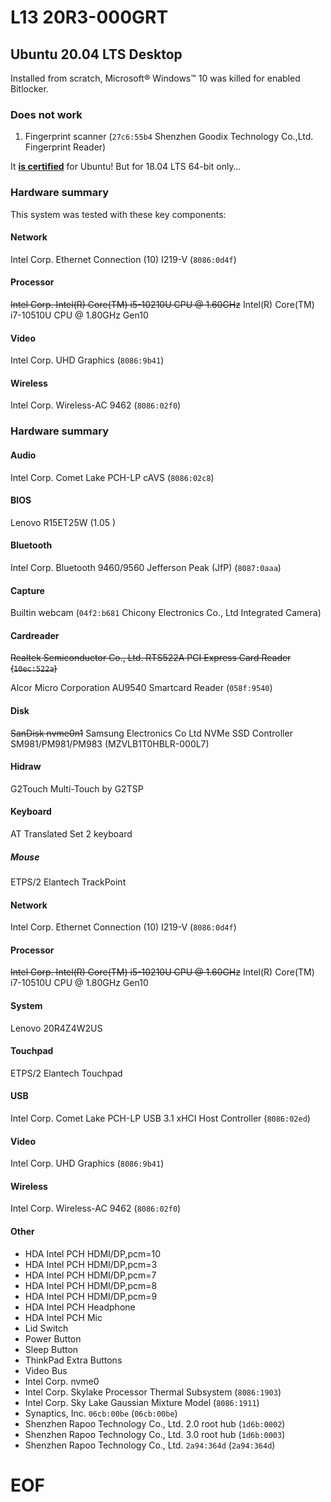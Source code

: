 # L13 20R3-000GRT

## Ubuntu 20.04 LTS Desktop

Installed from scratch, Microsoft® Windows™ 10 was killed for enabled Bitlocker.

### Does not work
1. Fingerprint scanner (`27c6:55b4` Shenzhen Goodix Technology Co.,Ltd. Fingerprint Reader)

It **[is certified](https://certification.ubuntu.com/hardware/201910-27400)** for Ubuntu!
But for 18.04 LTS 64-bit only…

### Hardware summary

This system was tested with these key components:

#### Network 	

Intel Corp. Ethernet Connection (10) I219-V (`8086:0d4f`)

#### Processor 	

~~Intel Corp. Intel(R) Core(TM) i5-10210U CPU @ 1.60GHz~~
Intel(R) Core(TM) i7-10510U CPU @ 1.80GHz Gen10

#### Video 	

Intel Corp. UHD Graphics (`8086:9b41`)

#### Wireless 	

Intel Corp. Wireless-AC 9462 (`8086:02f0`)

### Hardware summary

#### Audio 	

Intel Corp. Comet Lake PCH-LP cAVS (`8086:02c8`)

#### BIOS 	

Lenovo R15ET25W (1.05 )

#### Bluetooth 	

Intel Corp. Bluetooth 9460/9560 Jefferson Peak (JfP) (`8087:0aaa`)

#### Capture 	

Builtin webcam (`04f2:b681` Chicony Electronics Co., Ltd Integrated Camera)

#### Cardreader 	

~~Realtek Semiconductor Co., Ltd. RTS522A PCI Express Card Reader (`10ec:522a`)~~

Alcor Micro Corporation AU9540 Smartcard Reader (`058f:9540`)

#### Disk 	

~~SanDisk nvme0n1~~
Samsung Electronics Co Ltd NVMe SSD Controller SM981/PM981/PM983 (MZVLB1T0HBLR-000L7)

#### Hidraw 	

G2Touch Multi-Touch by G2TSP

#### Keyboard 	

AT Translated Set 2 keyboard

##### Mouse 	

ETPS/2 Elantech TrackPoint

#### Network 	

Intel Corp. Ethernet Connection (10) I219-V (`8086:0d4f`)

#### Processor 	

~~Intel Corp. Intel(R) Core(TM) i5-10210U CPU @ 1.60GHz~~
Intel(R) Core(TM) i7-10510U CPU @ 1.80GHz Gen10

#### System 	

Lenovo 20R4Z4W2US

#### Touchpad 	

ETPS/2 Elantech Touchpad

#### USB 	

Intel Corp. Comet Lake PCH-LP USB 3.1 xHCI Host Controller (`8086:02ed`)

#### Video 	

Intel Corp. UHD Graphics (`8086:9b41`)

#### Wireless 	

Intel Corp. Wireless-AC 9462 (`8086:02f0`)

#### Other 	

- HDA Intel PCH HDMI/DP,pcm=10
- HDA Intel PCH HDMI/DP,pcm=3
- HDA Intel PCH HDMI/DP,pcm=7
- HDA Intel PCH HDMI/DP,pcm=8
- HDA Intel PCH HDMI/DP,pcm=9
- HDA Intel PCH Headphone
- HDA Intel PCH Mic
- Lid Switch
- Power Button
- Sleep Button
- ThinkPad Extra Buttons
- Video Bus
- Intel Corp. nvme0
- Intel Corp. Skylake Processor Thermal Subsystem (`8086:1903`)
- Intel Corp. Sky Lake Gaussian Mixture Model (`8086:1911`)
- Synaptics, Inc. `06cb:00be` (`06cb:00be`)
- Shenzhen Rapoo Technology Co., Ltd. 2.0 root hub (`1d6b:0002`)
- Shenzhen Rapoo Technology Co., Ltd. 3.0 root hub (`1d6b:0003`)
- Shenzhen Rapoo Technology Co., Ltd. `2a94:364d` (`2a94:364d`) 

# EOF #
